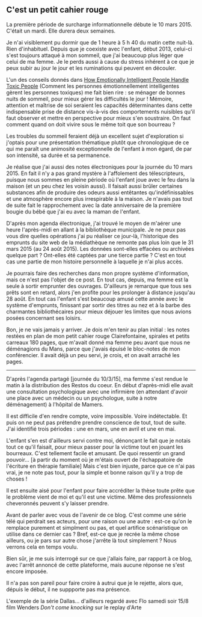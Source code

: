 ## C'est un petit cahier rouge

La première période de surcharge informationnelle débute le 10 mars 2015. C'était un mardi. Elle durera deux semaines.

Je n'ai visiblement pu dormir que de 1 heure à 5 h 40 du matin cette nuit-là. Rien d'inhabituel. Depuis que je coexiste avec l'enfant, début 2013, celui-ci s'est toujours attaqué à mon sommeil, que j'ai beaucoup plus léger que celui de ma femme. Je le perds aussi à cause du stress inhérent à ce que je peux subir au jour le jour et les ruminations qui peuvent en découler.

L'un des conseils donnés dans [How Emotionally Intelligent People Handle Toxic People][1] (Comment les personnes émotionnellement intelligentes gèrent les personnes toxiques) me fait bien rire : se ménager de bonnes nuits de sommeil, pour mieux gérer les difficultés le jour ! Mémoire, attention et maîtrise de soi seraient les capacités déterminantes dans cette indispensable prise de distance vis-à-vis des comportements nuisibles qu'il faut observer et mettre en perspective pour mieux s'en soustraire. On faut comment quand on doit vivire sous le même toit que son bourreau ?

[1]: http://www.talentsmart.com/articles/How-Emotionally-Intelligent-People-Handle-Toxic-People-1028629190-p-1.html

Les troubles du sommeil feraient déjà un excellent sujet d'exploration si j'optais pour une présentation thématique plutôt que chronologique de ce qui me paraît une animosité exceptionnelle de l'enfant à mon égard, de par son intensité, sa durée et sa permanence. 

Je réalise que j'ai aussi des notes électroniques pour la journée du 10 mars 2015. En fait il n'y a pas grand mystère à l'affolement des télescripteurs, puisque nous sommes en pleine période où l'enfant joue avec le feu dans la maison (et un peu chez les voisin aussi). Il faisait aussi brûler certaines substances afin de produire des odeurs aussi entêtantes qu'indéfinissables et une atmosphère encore plus irrespirable à la maison. Je n'avais pas tout de suite fait le rapprochement avec la date anniversaire de la première bougie du bébé que j'ai eu avec la maman de l'enfant.

D'après mon agenda électronique, j'ai trouvé le moyen de m'aérer une heure l'après-midi en allant à la bibliothèque municipale. Je ne peux pas vous dire quelles opérations j'ai pu réaliser ce jour-là, l'historique des emprunts du site web de la médiathèque ne remonte pas plus loin que le 31 mars 2015 (au 24 août 2015). Les données sont-elles effacées ou archivées quelque part ? Ont-elles été captées par une tierce partie ? C'est en tout cas une partie de mon histoire personnelle à laquelle je n'ai plus accès.

Je pourrais faire des recherches dans mon propre système d'information, mais ce n'est pas l'objet de ce post. En tout cas, depuis, ma femme est la seule à sortir emprunter des ouvrages. D'ailleurs je remarque que tous ses prêts sont en retard, alors j'en profite pour les prolonger à distance jusqu'au 28 août. En tout cas l'enfant s'est beaucoup amusé cette année avec le système d'emprunts, finissant par sortir des titres  au nez et à la barbe des charmantes bibliothécaires pour mieux déjouer les limites que nous avions posées concernant ses loisirs.

Bon, je ne vais jamais y arriver. Je dois m'en tenir au plan initial : les notes restées en plan de mon petit cahier rouge Clairefontaine, spirales et petits carreaux 180 pages, que m'avait donné ma femme peu avant que nous ne déménagions du Mans, parce que j'avais épuisé le bloc-notes de mon conférencier. Il avait déjà un peu servi, je crois, et on avait arraché les pages.

***

D'après l'agenda partagé [journée du 10/3/15], ma femme s'est rendue le matin à la distribution des Restos du coeur. En début d'après-midi elle avait une consultation psychologique avec une infirmière (en attendant d'avoir une place avec un médecin ou un psychologue, suite à notre déménagement) à l'hôpital de Mamers.

Il est difficile d'en rendre compte, voire impossible. Voire indétectable. Et puis on ne peut pas prétendre prendre conscience de tout, tout de suite. J'ai identifié trois périodes : une en mars, une en avril et une en mai.

L'enfant s'en est d'ailleurs servi contre moi, dénonçant le fait que je notais tout ce qu'il faisait, pour mieux passer pour la victime tout en jouant les bourreaux. C'est tellement facile et amusant. De quoi ressentir un grand pouvoir... [à partir du moment où je m'étais ouvert de l'échappatoire de l'écriture en thérapie familiale] Mais c'est bien injuste, parce que ce n'ai pas vrai, je ne note pas tout, pour la simple et bonne raison qu'il y a trop de choses ! 

Il est ensuite aisé pour l'enfant pour faire accréditer la thèse toute prête que le problème vient de moi et qu'il est une victime. Même des professionnels cheveronnés peuvent s'y laisser prendre.

Avant de parler avec vous de l'avenir de ce blog. C'est comme une série télé qui perdrait ses acteurs, pour une raison ou une autre : est-ce qu'on le remplace purement et simplment ou pas, et quel artifice scénaristique on utilise dans ce dernier cas ? Bref, est-ce que je recrée la même chose ailleurs, ou je pars sur autre chose j'arrête là tout simplement ? Nous verrons cela en temps voulu.

Bien sûr, je me suis interrogé sur ce que j'allais faire, par rapport à ce blog, avec l'arrêt annoncé de cette plateforme, mais aucune réponse ne s'est encore imposée.

Il n'a pas son pareil pour faire croire à autrui que je le rejette, alors que, dépuis le début, il ne suppporte pas ma présence.

L'exemple de la série Dallas...
d'ailleurs regardé avec Flo samedi soir 15/8 film Wenders *Don't come knocking* sur le replay d'Arte

